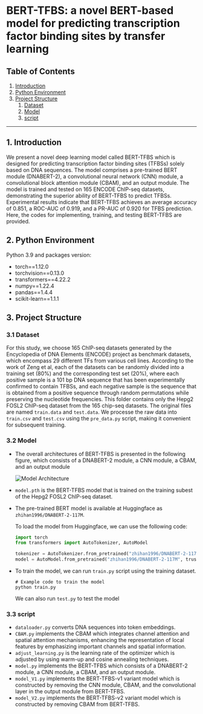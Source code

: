 # BERT-TFBS: a novel BERT-based model for predicting transcription factor binding sites by transfer learning

## Table of Contents

1. [Introduction](#introduction)
2. [Python Environment](#python-environment)
3. [Project Structure](#Project-Structure)
   1. [Dataset](#Dataset)
   2. [Model](#Model)
   3. [script](#script)
---

## 1. Introduction

We present a novel deep learning model called BERT-TFBS which is designed for predicting transcription factor binding sites (TFBSs) solely based on DNA sequences. The model comprises a pre-trained BERT module (DNABERT-2), a convolutional neural network (CNN) module, a convolutional block attention module (CBAM), and an output module. The model is trained and tested on 165 ENCODE ChIP-seq datasets, demonstrating the superior ability of BERT-TFBS to predict TFBSs. Experimental results indicate that BERT-TFBS achieves an average accuracy of 0.851, a ROC-AUC of 0.919, and a PR-AUC of 0.920 for TFBS prediction. Here, the codes for implementing, training, and testing BERT-TFBS are provided.


## 2. Python Environment

Python 3.9 and packages version:

- torch==1.12.0
- torchvision==0.13.0
- transformers==4.22.2
- numpy==1.22.4
- pandas==1.4.4
- scikit-learn==1.1.1

## 3. Project Structure

### 3.1 **Dataset**

   For this study, we choose 165 ChIP-seq datasets generated by the Encyclopedia of DNA Elements (ENCODE) project as benchmark datasets, which encompass 29 different TFs from various cell lines. According to the work of Zeng et al, each of the datasets can be randomly divided into a training set (80\%) and the corresponding test set (20\%), where each positive sample is a 101 bp DNA sequence that has been experimentally confirmed to contain TFBSs, and each negative sample is the sequence that is obtained from a positive sequence through random permutations while preserving the nucleotide frequencies. This folder contains only the Hepg2 FOSL2 ChIP-seq dataset from the 165 chip-seq datasets. The original files are named `train.data` and `test.data`. We processe the raw data into `train.csv` and `test.csv` using the `pre_data.py` script, making it convenient for subsequent training.

### 3.2 **Model**
   -  The overall architectures of BERT-TFBS is presented in the following figure, which consists of a DNABERT-2 module, a CNN module, a CBAM, and an output module
     
      ![Model Architecture](https://github.com/ZX1998-12/BERT-TFBS/raw/master/Model/model.jpg)

   - `model.pth` is the BERT-TFBS model that is trained on the training subest of the Hepg2 FOSL2 ChIP-seq dataset.
     
   - The pre-trained BERT model is available at Huggingface as `zhihan1996/DNABERT-2-117M`.
     
     To load the model from Huggingface, we can use the following code:
     
     ```python
     import torch
     from transformers import AutoTokenizer, AutoModel
     
     tokenizer = AutoTokenizer.from_pretrained("zhihan1996/DNABERT-2-117M", trust_remote_code=True)
     model = AutoModel.from_pretrained("zhihan1996/DNABERT-2-117M", trust_remote_code=True)
     ```
   - To train the model, we can run `train.py` script using the training dataset.
     
     ```shell
     # Example code to train the model
     python train.py
     ```
     
     We can also run `test.py` to test the model

### 3.3 **script**
   - `dataloader.py` converts DNA sequences into token embeddings.
   - `CBAM.py` implements the CBAM which integrates channel attention and spatial attention mechanisms, enhancing the representation of local features by emphasizing important channels and spatial information.
   - `adjust_learning.py` is the learning rate of the optimizer which is adjusted by using warm-up and cosine annealing techniques.
   - `model.py` implements the BERT-TFBS which consists of a DNABERT-2 module, a CNN module, a CBAM, and an output module.
   - `model_V1.py` implements the BERT-TFBS-v1 variant model which is constructed by removing the CNN module, CBAM, and the convolutional layer in the output module from BERT-TFBS.
   - `model_V2.py` implements the BERT-TFBS-v2 variant model which is constructed by removing CBAM from BERT-TFBS.
